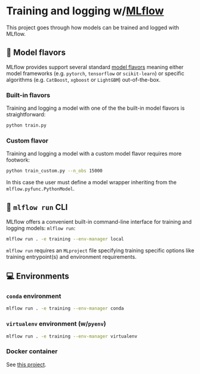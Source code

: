 # Training and logging w/[MLflow](https://mlflow.org/)

This project goes through how models can be trained and logged with MLflow.

## :candy: Model flavors

MLflow provides support several standard [model flavors](https://mlflow.org/docs/latest/models.html#built-in-model-flavors) meaning either model frameworks (e.g. `pytorch`, `tensorflow` or `scikit-learn`) or specific algorithms (e.g. `CatBoost`, `xgboost` or `LightGBM`) out-of-the-box. 

### Built-in flavors

Training and logging a model with one of the the built-in model flavors is straightforward:

```bash
python train.py
```

### Custom flavor

Training and logging a model with a custom model flavor requires more footwork:

```bash
python train_custom.py --n_obs 15000
```

In this case the user must define a model wrapper inheriting from the `mlflow.pyfunc.PythonModel`.

## :shell: `mlflow run` CLI

MLflow offers a convenient built-in command-line interface for training and logging models: `mlflow run`:

```bash
mlflow run . -e training --env-manager local
```

`mlflow run` requires an `MLproject` file specifying training specific options like training entrypoint(s) and environment requirements.

## :computer: Environments

### `conda` environment

```bash
mlflow run . -e training --env-manager conda
```

### `virtualenv` environment (w/`pyenv`)

```bash
mlflow run . -e training --env-manager virtualenv
```

### Docker container

See [this project](https://github.com/smaakage85/mlflowdocker).










